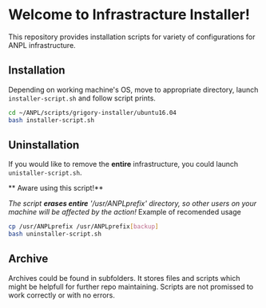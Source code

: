 # Welcome to Infrastracture Installer! 

This repository provides installation scripts for variety of configurations for ANPL infrastructure. 

## Installation
Depending on working machine's OS, move to appropriate directory, launch `installer-script.sh` and follow script prints.

```bash
cd ~/ANPL/scripts/grigory-installer/ubuntu16.04
bash installer-script.sh
```

## Uninstallation
If you would like to remove the **entire** infrastructure, you could launch `unistaller-script.sh`.

** Aware using this script!** 

*The script **erases entire** '/usr/ANPLprefix' directory, so other users on your machine will be affected by the action!*    Example of recomended usage

```bash
cp /usr/ANPLprefix /usr/ANPLprefix[backup]
bash uninstaller-script.sh
```

## Archive
Archives could be found in subfolders. It stores files and scripts which might be helpfull for further repo maintaining. Scripts are not promissed to work correctly or with no errors. 
